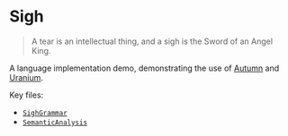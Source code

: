 # Sigh

> A tear is an intellectual thing, and a sigh is the Sword of an Angel King.

A language implementation demo, demonstrating the use of [Autumn] and [Uranium].

[Autumn]: https://github.com/norswap/autumn
[Uranium]: https://github.com/norswap/uranium

Key files:
- [`SighGrammar`](/src/norswap/sigh/SighGrammar.java)
- [`SemanticAnalysis`](/src/norswap/sigh/SemanticAnalysis.java)